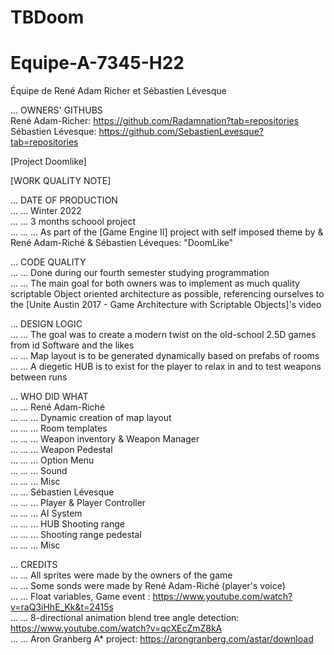 # TBDoom
# Equipe-A-7345-H22
Équipe de René Adam Richer et Sébastien Lévesque <br />

... OWNERS' GITHUBS <br />
René Adam-Richer: https://github.com/Radamnation?tab=repositories <br />
Sébastien Lévesque: https://github.com/SebastienLevesque?tab=repositories <br />


[Project Doomlike] <br />


[WORK QUALITY NOTE] <br />


... DATE OF PRODUCTION <br />
... ... Winter 2022 <br />
... ... 3 months schoool project <br />
... ... ... As part of the [Game Engine II] project with self imposed theme by & René Adam-Riché & Sébastien Léveques: "DoomLike" <br />


... CODE QUALITY <br />
... ... Done during our fourth semester studying programmation <br />
... ... The main goal for both owners was to implement as much quality scriptable Object oriented architecture as possible, referencing ourselves to the [Unite Austin 2017 - Game Architecture with Scriptable Objects]'s video <br />


... DESIGN LOGIC <br />
... ... The goal was to create a modern twist on the old-school 2.5D games from id Software and the likes <br />
... ... Map layout is to be generated dynamically based on prefabs of rooms <br />
... ... A diegetic HUB is to exist for the player to relax in and to test weapons between runs <br />

... WHO DID WHAT <br />
... ... René Adam-Riché <br />
... ... ... Dynamic creation of map layout <br />
... ... ... Room templates <br />
... ... ... Weapon inventory & Weapon Manager <br />
... ... ... Weapon Pedestal <br />
... ... ... Option Menu <br />
... ... ... Sound <br />
... ... ... Misc <br />
... ... Sébastien Lévesque <br />
... ... ... Player & Player Controller <br />
... ... ... AI System <br />
... ... ... HUB Shooting range <br />
... ... ... Shooting range pedestal <br />
... ... ... Misc <br />

... CREDITS<br />
... ... All sprites were made by the owners of the game<br />
... ... Some sonds were made by René Adam-Riché (player's voice) <br />
... ... Float variables, Game event : https://www.youtube.com/watch?v=raQ3iHhE_Kk&t=2415s<br />
... ... 8-directional animation blend tree angle detection: https://www.youtube.com/watch?v=qcXEcZmZ8kA<br />
... ... Aron Granberg A* project: https://arongranberg.com/astar/download <br />
